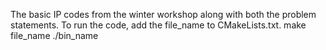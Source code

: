 The basic IP codes from the winter workshop along with both the problem statements.
To run the code, add the file_name to CMakeLists.txt.
make file_name
./bin_name
